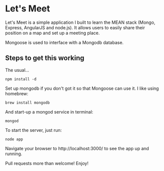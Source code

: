 Let's Meet
==========

Let's Meet is a simple application I built to learn the MEAN stack (Mongo, Express, AngularJS and node.js). It allows users to easily share their position on a map and set up a meeting place.

Mongoose is used to interface with a Mongodb database.

Steps to get this working
-------------------------

The usual...

    npm install -d

Set up mongodb if you don't got it so that Mongoose can use it. I like using homebrew:

    brew install mongodb

And start-up a mongod service in terminal:

    mongod

To start the server, just run:

    node app

Navigate your browser to http://localhost:3000/ to see the app up and running.

Pull requests more than welcome! Enjoy!
